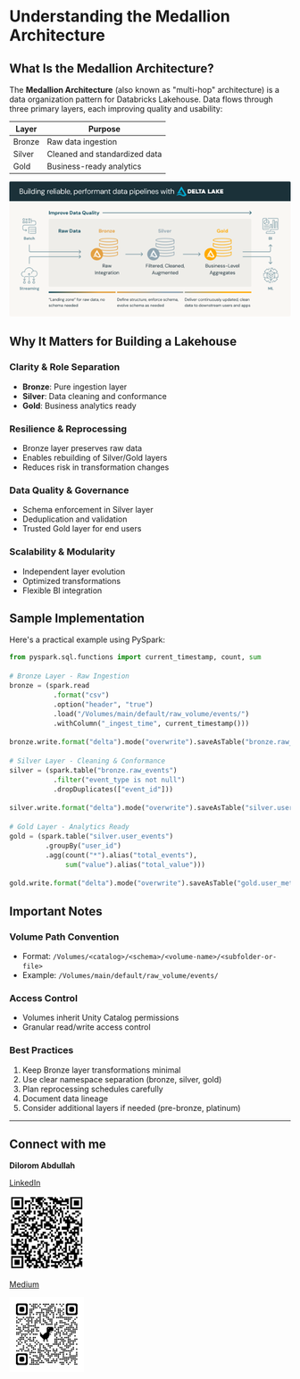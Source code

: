 # Understanding the Medallion Architecture

## What Is the Medallion Architecture?

The **Medallion Architecture** (also known as "multi-hop" architecture) is a data organization pattern for Databricks Lakehouse. Data flows through three primary layers, each improving quality and usability:

| Layer | Purpose |
|-------|---------|
| Bronze | Raw data ingestion |
| Silver | Cleaned and standardized data |
| Gold | Business-ready analytics |

![Lakehouse architecture diagram](images/databricks_lakehouse.png)

## Why It Matters for Building a Lakehouse

### Clarity & Role Separation
- **Bronze**: Pure ingestion layer
- **Silver**: Data cleaning and conformance
- **Gold**: Business analytics ready

### Resilience & Reprocessing
- Bronze layer preserves raw data
- Enables rebuilding of Silver/Gold layers
- Reduces risk in transformation changes

### Data Quality & Governance
- Schema enforcement in Silver layer
- Deduplication and validation
- Trusted Gold layer for end users

### Scalability & Modularity
- Independent layer evolution
- Optimized transformations
- Flexible BI integration

## Sample Implementation

Here's a practical example using PySpark:

```python
from pyspark.sql.functions import current_timestamp, count, sum

# Bronze Layer - Raw Ingestion
bronze = (spark.read
           .format("csv")
           .option("header", "true")
           .load("/Volumes/main/default/raw_volume/events/")
           .withColumn("_ingest_time", current_timestamp()))

bronze.write.format("delta").mode("overwrite").saveAsTable("bronze.raw_events")

# Silver Layer - Cleaning & Conformance
silver = (spark.table("bronze.raw_events")
           .filter("event_type is not null")
           .dropDuplicates(["event_id"]))

silver.write.format("delta").mode("overwrite").saveAsTable("silver.user_events")

# Gold Layer - Analytics Ready
gold = (spark.table("silver.user_events")
         .groupBy("user_id")
         .agg(count("*").alias("total_events"),
              sum("value").alias("total_value")))

gold.write.format("delta").mode("overwrite").saveAsTable("gold.user_metrics")
```

## Important Notes

### Volume Path Convention
- Format: `/Volumes/<catalog>/<schema>/<volume-name>/<subfolder-or-file>`
- Example: `/Volumes/main/default/raw_volume/events/`

### Access Control
- Volumes inherit Unity Catalog permissions
- Granular read/write access control

### Best Practices
1. Keep Bronze layer transformations minimal
2. Use clear namespace separation (bronze, silver, gold)
3. Plan reprocessing schedules carefully
4. Document data lineage
5. Consider additional layers if needed (pre-bronze, platinum)

---

## Connect with me

**Dilorom Abdullah** 

[LinkedIn](https://www.linkedin.com/in/diloromabdullah)

![LinkedIn QR Code](images/dilorom_linkedin_qr_code.png)

[Medium](https://medium.com/@dilorom) 

![Medium QR Code](images/dilorom_medium_qr_code.png)
